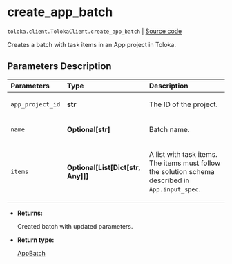 # create_app_batch
`toloka.client.TolokaClient.create_app_batch` | [Source code](https://github.com/Toloka/toloka-kit/blob/v1.1.4/src/client/__init__.py#L3921)

Creates a batch with task items in an App project in Toloka.

## Parameters Description

| Parameters | Type | Description |
| :----------| :----| :-----------|
`app_project_id`|**str**|<p>The ID of the project.</p>
`name`|**Optional\[str\]**|<p>Batch name.</p>
`items`|**Optional\[List\[Dict\[str, Any\]\]\]**|<p>A list with task items. The items must follow the solution schema described in `App.input_spec`.</p>

* **Returns:**

  Created batch with updated parameters.

* **Return type:**

  [AppBatch](toloka.client.app.AppBatch.md)
